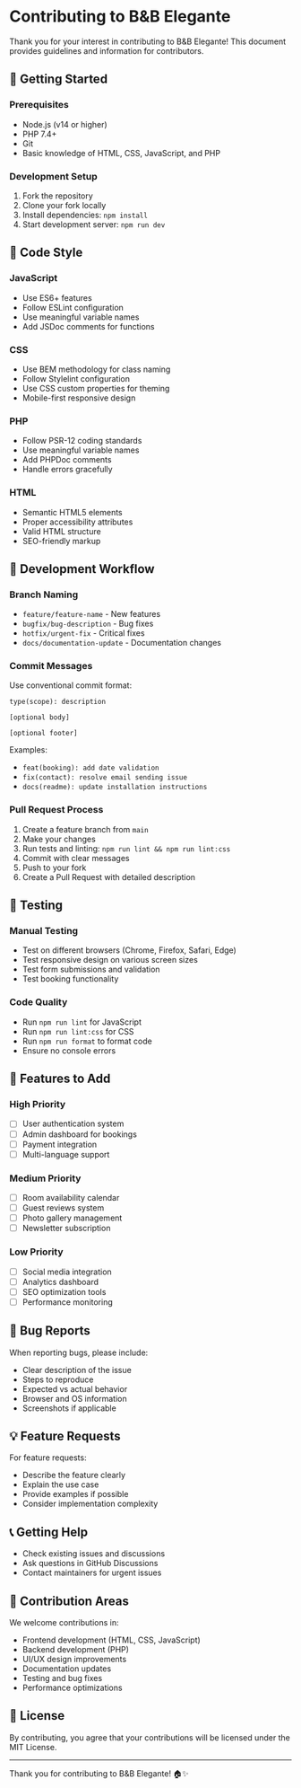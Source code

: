 # Contributing to B&B Elegante

Thank you for your interest in contributing to B&B Elegante! This document provides guidelines and information for contributors.

## 🚀 Getting Started

### Prerequisites
- Node.js (v14 or higher)
- PHP 7.4+
- Git
- Basic knowledge of HTML, CSS, JavaScript, and PHP

### Development Setup
1. Fork the repository
2. Clone your fork locally
3. Install dependencies: `npm install`
4. Start development server: `npm run dev`

## 📝 Code Style

### JavaScript
- Use ES6+ features
- Follow ESLint configuration
- Use meaningful variable names
- Add JSDoc comments for functions

### CSS
- Use BEM methodology for class naming
- Follow Stylelint configuration
- Use CSS custom properties for theming
- Mobile-first responsive design

### PHP
- Follow PSR-12 coding standards
- Use meaningful variable names
- Add PHPDoc comments
- Handle errors gracefully

### HTML
- Semantic HTML5 elements
- Proper accessibility attributes
- Valid HTML structure
- SEO-friendly markup

## 🔧 Development Workflow

### Branch Naming
- `feature/feature-name` - New features
- `bugfix/bug-description` - Bug fixes
- `hotfix/urgent-fix` - Critical fixes
- `docs/documentation-update` - Documentation changes

### Commit Messages
Use conventional commit format:
```
type(scope): description

[optional body]

[optional footer]
```

Examples:
- `feat(booking): add date validation`
- `fix(contact): resolve email sending issue`
- `docs(readme): update installation instructions`

### Pull Request Process
1. Create a feature branch from `main`
2. Make your changes
3. Run tests and linting: `npm run lint && npm run lint:css`
4. Commit with clear messages
5. Push to your fork
6. Create a Pull Request with detailed description

## 🧪 Testing

### Manual Testing
- Test on different browsers (Chrome, Firefox, Safari, Edge)
- Test responsive design on various screen sizes
- Test form submissions and validation
- Test booking functionality

### Code Quality
- Run `npm run lint` for JavaScript
- Run `npm run lint:css` for CSS
- Run `npm run format` to format code
- Ensure no console errors

## 📱 Features to Add

### High Priority
- [ ] User authentication system
- [ ] Admin dashboard for bookings
- [ ] Payment integration
- [ ] Multi-language support

### Medium Priority
- [ ] Room availability calendar
- [ ] Guest reviews system
- [ ] Photo gallery management
- [ ] Newsletter subscription

### Low Priority
- [ ] Social media integration
- [ ] Analytics dashboard
- [ ] SEO optimization tools
- [ ] Performance monitoring

## 🐛 Bug Reports

When reporting bugs, please include:
- Clear description of the issue
- Steps to reproduce
- Expected vs actual behavior
- Browser and OS information
- Screenshots if applicable

## 💡 Feature Requests

For feature requests:
- Describe the feature clearly
- Explain the use case
- Provide examples if possible
- Consider implementation complexity

## 📞 Getting Help

- Check existing issues and discussions
- Ask questions in GitHub Discussions
- Contact maintainers for urgent issues

## 🎯 Contribution Areas

We welcome contributions in:
- Frontend development (HTML, CSS, JavaScript)
- Backend development (PHP)
- UI/UX design improvements
- Documentation updates
- Testing and bug fixes
- Performance optimizations

## 📄 License

By contributing, you agree that your contributions will be licensed under the MIT License.

---

Thank you for contributing to B&B Elegante! 🏠✨
